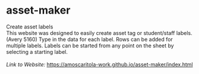 # asset-maker
Create asset labels
<br>
This website was designed to easily create asset tag or student/staff labels. (Avery 5160)
Type in the data for each label. Rows can be added for multiple labels.
Labels can be started from any point on the sheet by selecting a starting label.
<br>
<br>
<em>Link to Website:</em> https://amoscaritola-work.github.io/asset-maker/index.html
